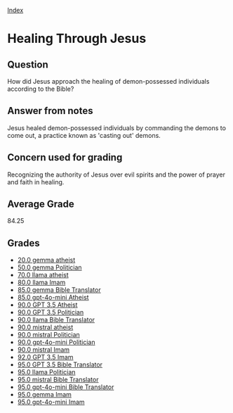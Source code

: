
[Index](../../index.md)
# Healing Through Jesus
## Question
How did Jesus approach the healing of demon-possessed individuals according to the Bible?

## Answer from notes
Jesus healed demon-possessed individuals by commanding the demons to come out, a practice known as 'casting out' demons.

## Concern used for grading
Recognizing the authority of Jesus over evil spirits and the power of prayer and faith in healing.

## Average Grade
84.25

## Grades
 * [20.0 gemma atheist](../answers/gemma_atheist/Healing_Through_Jesus.md)
 * [50.0 gemma Politician](../answers/gemma_Politician/Healing_Through_Jesus.md)
 * [70.0 llama atheist](../answers/llama_atheist/Healing_Through_Jesus.md)
 * [80.0 llama Imam](../answers/llama_Imam/Healing_Through_Jesus.md)
 * [85.0 gemma Bible Translator](../answers/gemma_Bible_Translator/Healing_Through_Jesus.md)
 * [85.0 gpt-4o-mini Atheist](../answers/gpt-4o-mini_Atheist/Healing_Through_Jesus.md)
 * [90.0 GPT 3.5 Atheist](../answers/GPT_3.5_Atheist/Healing_Through_Jesus.md)
 * [90.0 GPT 3.5 Politician](../answers/GPT_3.5_Politician/Healing_Through_Jesus.md)
 * [90.0 llama Bible Translator](../answers/llama_Bible_Translator/Healing_Through_Jesus.md)
 * [90.0 mistral atheist](../answers/mistral_atheist/Healing_Through_Jesus.md)
 * [90.0 mistral Politician](../answers/mistral_Politician/Healing_Through_Jesus.md)
 * [90.0 gpt-4o-mini Politician](../answers/gpt-4o-mini_Politician/Healing_Through_Jesus.md)
 * [90.0 mistral Imam](../answers/mistral_Imam/Healing_Through_Jesus.md)
 * [92.0 GPT 3.5 Imam](../answers/GPT_3.5_Imam/Healing_Through_Jesus.md)
 * [95.0 GPT 3.5 Bible Translator](../answers/GPT_3.5_Bible_Translator/Healing_Through_Jesus.md)
 * [95.0 llama Politician](../answers/llama_Politician/Healing_Through_Jesus.md)
 * [95.0 mistral Bible Translator](../answers/mistral_Bible_Translator/Healing_Through_Jesus.md)
 * [95.0 gpt-4o-mini Bible Translator](../answers/gpt-4o-mini_Bible_Translator/Healing_Through_Jesus.md)
 * [95.0 gemma Imam](../answers/gemma_Imam/Healing_Through_Jesus.md)
 * [95.0 gpt-4o-mini Imam](../answers/gpt-4o-mini_Imam/Healing_Through_Jesus.md)
